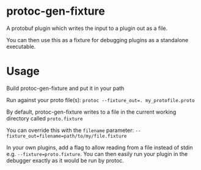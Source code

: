 # protoc-gen-fixture

A protobuf plugin which writes the input to a plugin out as a file.

You can then use this as a fixture for debugging plugins as a standalone executable.

# Usage

Build protoc-gen-fixture and put it in your path

Run against your proto file(s): `protoc --fixture_out=. my_protofile.proto`

By default, protoc-gen-fixture writes to a file in the current working directory called `proto.fixture`

You can override this with the `filename` parameter: `--fixture_out=filename=path/to/my/file.fixture`

In your own plugins, add a flag to allow reading from a file instead of stdin e.g. `--fixture=proto.fixture`. You can then easily run your plugin in the debugger exactly as it would be run by protoc.